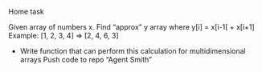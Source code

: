 Home task

Given array of numbers x. Find “approx” y array where y[i] = x[i-1[ + x[i+1]
Example: [1, 2, 3, 4] => [2, 4, 6, 3]
* Write function that can perform this calculation for multidimensional arrays
  Push code to repo “Agent Smith”